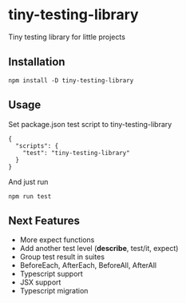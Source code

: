 # tiny-testing-library

Tiny testing library for little projects

## Installation

```
npm install -D tiny-testing-library
```

## Usage

Set package.json test script to tiny-testing-library

```
{
  "scripts": {
    "test": "tiny-testing-library"
  }
}
```

And just run

```
npm run test
```

## Next Features

- More expect functions
- Add another test level (**describe**, test/it, expect)
- Group test result in suites
- BeforeEach, AfterEach, BeforeAll, AfterAll
- Typescript support
- JSX support
- Typescript migration
